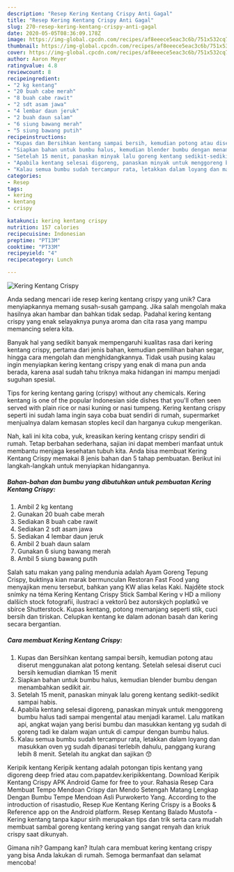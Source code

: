 ```yaml
---
description: "Resep Kering Kentang Crispy Anti Gagal"
title: "Resep Kering Kentang Crispy Anti Gagal"
slug: 270-resep-kering-kentang-crispy-anti-gagal
date: 2020-05-05T08:36:09.178Z
image: https://img-global.cpcdn.com/recipes/af8eeece5eac3c6b/751x532cq70/kering-kentang-crispy-foto-resep-utama.jpg
thumbnail: https://img-global.cpcdn.com/recipes/af8eeece5eac3c6b/751x532cq70/kering-kentang-crispy-foto-resep-utama.jpg
cover: https://img-global.cpcdn.com/recipes/af8eeece5eac3c6b/751x532cq70/kering-kentang-crispy-foto-resep-utama.jpg
author: Aaron Meyer
ratingvalue: 4.8
reviewcount: 8
recipeingredient:
- "2 kg kentang"
- "20 buah cabe merah"
- "8 buah cabe rawit"
- "2 sdt asam jawa"
- "4 lembar daun jeruk"
- "2 buah daun salam"
- "6 siung bawang merah"
- "5 siung bawang putih"
recipeinstructions:
- "Kupas dan Bersihkan kentang sampai bersih, kemudian potong atau diserut menggunakan alat potong kentang. Setelah selesai diserut cuci bersih kemudian diamkan 15 menit"
- "Siapkan bahan untuk bumbu halus, kemudian blender bumbu dengan menambahkan sedikit air."
- "Setelah 15 menit, panaskan minyak lalu goreng kentang sedikit-sedikit sampai habis."
- "Apabila kentang selesai digoreng, panaskan minyak untuk menggoreng bumbu halus tadi sampai mengental atau menjadi karamel. Lalu matikan api, angkat wajan yang berisi bumbu dan masukkan kentang yg sudah di goreng tadi ke dalam wajan untuk di campur dengan bumbu halus."
- "Kalau semua bumbu sudah tercampur rata, letakkan dalam loyang dan masukkan oven yg sudah dipanasi terlebih dahulu, panggang kurang lebih 8 menit. Setelah itu angkat dan sajikan 😙"
categories:
- Resep
tags:
- kering
- kentang
- crispy

katakunci: kering kentang crispy 
nutrition: 157 calories
recipecuisine: Indonesian
preptime: "PT13M"
cooktime: "PT33M"
recipeyield: "4"
recipecategory: Lunch

---
```



![Kering Kentang Crispy](https://img-global.cpcdn.com/recipes/af8eeece5eac3c6b/751x532cq70/kering-kentang-crispy-foto-resep-utama.jpg)

Anda sedang mencari ide resep kering kentang crispy yang unik? Cara menyiapkannya memang susah-susah gampang. Jika salah mengolah maka hasilnya akan hambar dan bahkan tidak sedap. Padahal kering kentang crispy yang enak selayaknya punya aroma dan cita rasa yang mampu memancing selera kita.

Banyak hal yang sedikit banyak mempengaruhi kualitas rasa dari kering kentang crispy, pertama dari jenis bahan, kemudian pemilihan bahan segar, hingga cara mengolah dan menghidangkannya. Tidak usah pusing kalau ingin menyiapkan kering kentang crispy yang enak di mana pun anda berada, karena asal sudah tahu triknya maka hidangan ini mampu menjadi suguhan spesial.

Tips for kering kentang garing (crispy) without any chemicals. Kering kentang is one of the popular Indonesian side dishes that you&#39;ll often seen served with plain rice or nasi kuning or nasi tumpeng. Kering kentang crispy seperti ini sudah lama ingin saya coba buat sendiri di rumah, supermarket menjualnya dalam kemasan stoples kecil dan harganya cukup mengerikan.


Nah, kali ini kita coba, yuk, kreasikan kering kentang crispy sendiri di rumah. Tetap berbahan sederhana, sajian ini dapat memberi manfaat untuk membantu menjaga kesehatan tubuh kita. Anda bisa membuat Kering Kentang Crispy memakai 8 jenis bahan dan 5 tahap pembuatan. Berikut ini langkah-langkah untuk menyiapkan hidangannya.

<!--inarticleads1-->

##### Bahan-bahan dan bumbu yang dibutuhkan untuk pembuatan Kering Kentang Crispy:

1. Ambil 2 kg kentang
1. Gunakan 20 buah cabe merah
1. Sediakan 8 buah cabe rawit
1. Sediakan 2 sdt asam jawa
1. Sediakan 4 lembar daun jeruk
1. Ambil 2 buah daun salam
1. Gunakan 6 siung bawang merah
1. Ambil 5 siung bawang putih


Salah satu makan yang paling mendunia adalah Ayam Goreng Tepung Crispy, buktinya kian marak bermunculan Restoran Fast Food yang menyajikan menu tersebut, bahkan yang KW alias kelas Kaki. Najděte stock snímky na téma Kering Kentang Crispy Stick Sambal Kering v HD a miliony dalších stock fotografií, ilustrací a vektorů bez autorských poplatků ve sbírce Shutterstock. Kupas kentang, potong memanjang seperti stik, cuci bersih dan tiriskan. Celupkan kentang ke dalam adonan basah dan kering secara bergantian. 

<!--inarticleads2-->

##### Cara membuat Kering Kentang Crispy:

1. Kupas dan Bersihkan kentang sampai bersih, kemudian potong atau diserut menggunakan alat potong kentang. Setelah selesai diserut cuci bersih kemudian diamkan 15 menit
1. Siapkan bahan untuk bumbu halus, kemudian blender bumbu dengan menambahkan sedikit air.
1. Setelah 15 menit, panaskan minyak lalu goreng kentang sedikit-sedikit sampai habis.
1. Apabila kentang selesai digoreng, panaskan minyak untuk menggoreng bumbu halus tadi sampai mengental atau menjadi karamel. Lalu matikan api, angkat wajan yang berisi bumbu dan masukkan kentang yg sudah di goreng tadi ke dalam wajan untuk di campur dengan bumbu halus.
1. Kalau semua bumbu sudah tercampur rata, letakkan dalam loyang dan masukkan oven yg sudah dipanasi terlebih dahulu, panggang kurang lebih 8 menit. Setelah itu angkat dan sajikan 😙


Keripik kentang Keripik kentang adalah potongan tipis kentang yang digoreng deep fried atau com.papatdev.keripikkentang. Download Keripik Kentang Crispy APK Android Game for free to your. Rahasia Resep Cara Membuat Tempo Mendoan Crispy dan Mendo Setengah Matang Lengkap Dengan Bumbu Tempe Mendoan Asli Purwokerto Yang. According to the introduction of risastudio, Resep Kue Kentang Kering Crispy is a Books &amp; Reference app on the Android platform. Resep Kentang Balado Mustofa - Kering kentang tanpa kapur sirih merupakan tips dan trik serta cara mudah membuat sambal goreng kentang kering yang sangat renyah dan kriuk crispy saat dikunyah. 

Gimana nih? Gampang kan? Itulah cara membuat kering kentang crispy yang bisa Anda lakukan di rumah. Semoga bermanfaat dan selamat mencoba!
